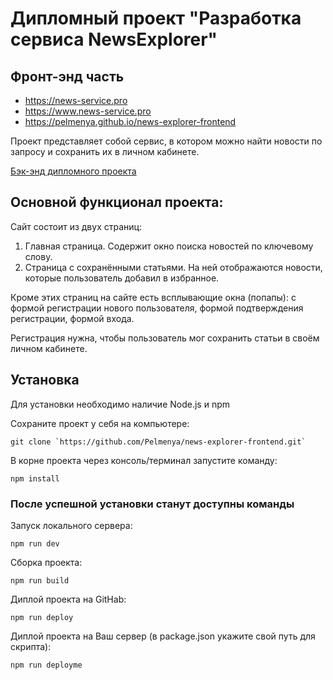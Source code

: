 # Дипломный проект "Разработка сервиса NewsExplorer"
  ## Фронт-энд часть
 * https://news-service.pro 
 * https://www.news-service.pro 
 * https://pelmenya.github.io/news-explorer-frontend
  
  Проект представляет собой сервис, в котором можно найти новости по запросу и сохранить их в личном кабинете.
    
  [Бэк-энд дипломного проекта](https://github.com/Pelmenya/news-explorer-backend)
  
  ## Основной функционал проекта:

Сайт состоит из двух страниц:

1. Главная страница. Содержит окно поиска новостей по ключевому слову.
2. Страница с сохранёнными статьями. На ней отображаются новости, которые пользователь добавил в избранное.

Кроме этих страниц на сайте есть всплывающие окна (попапы):
с формой регистрации нового пользователя, формой подтверждения регистрации, формой входа.

Регистрация нужна, чтобы пользователь мог сохранить статьи в своём личном кабинете.


  ## Установка

Для установки необходимо наличие Node.js и npm

Сохраните проект у себя на компьютере:
```
git clone `https://github.com/Pelmenya/news-explorer-frontend.git`
```
В корне проекта через консоль/терминал запустите команду:
```
npm install
```

### После успешной установки станут доступны команды

Запуск локального сервера:  
```
npm run dev
```
Сборка проекта:
```
npm run build
```
Диплой проекта на GitHab:
```
npm run deploy
```
Диплой проекта на Ваш сервер (в package.json укажите свой путь для скрипта):
```
npm run deployme
```
